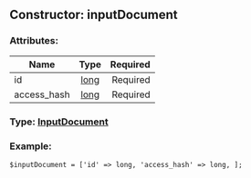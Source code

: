 ## Constructor: inputDocument  

### Attributes:

| Name     |    Type       | Required |
|----------|:-------------:|---------:|
|id|[long](../types/long.md) | Required|
|access\_hash|[long](../types/long.md) | Required|


### Type: [InputDocument](../types/InputDocument.md)

### Example:


```
$inputDocument = ['id' => long, 'access_hash' => long, ];
```